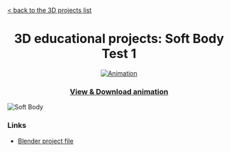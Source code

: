 [< back to the 3D projects list](../ "3D projects list")

<h1 align="center">3D educational projects: Soft Body Test 1</h1>

<p align="center">
	<a href="Soft Body.mp4" title="Type: Animation"><img src="https://img.shields.io/static/v1?label=&message=Animation&color=blue" alt="Animation" target="_blank"></a>
</p>

<h3><p align="center"><a href="Soft Body.mp4" title="View & Download animation" target="_blank">View & Download animation</a></p></h3>

![Soft Body](Soft%20Body.gif "Soft Body")

### Links

- [Blender project file](Soft%Body.blend "Download Blender project file")
